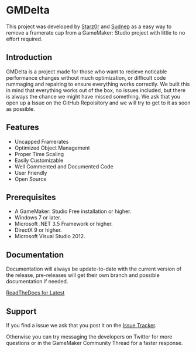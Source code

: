 # GMDelta

This project was developed by [Starz0r](https://github.com/starz0r) and [Sudnep](https://github.com/evanmrrettman) as 
a easy way to remove a framerate cap from a GameMaker: Studio project with little to no effort required.

## Introduction

GMDelta is a project made for those who want to recieve noticable performance changes without much optimization, or
difficult code rummaging and repairing to ensure everything works correctly. We built this in mind that everything
works out of the box, no issues included, but there is always the chance we might have missed something. We ask
that you open up a Issue on the GitHub Repoisitory and we will try to get to it as soon as possible.

## Features

* Uncapped Framerates
* Optimized Object Management
* Proper Time Scaling
* Easily Customizable
* Well Commented and Documented Code
* User Friendly
* Open Source

## Prerequisites

* A GameMaker: Studio Free installation or higher.
* Windows 7 or later.
* Microsoft .NET 3.5 Framework or higher.
* DirectX 9 or higher.
* Microsoft Visual Studio 2012.

## Documentation
Documentation will always be update-to-date with the current version of the release, pre-releases will get their own branch and
possible documentation if needed.

[ReadTheDocs for Latest](https://gmdelta.readthedocs.org/en/latest/)

## Support

If you find a issue we ask that you post it on the [Issue Tracker](https://github.com/Starz0r/GMDelta/issues).

Otherwise you can try messaging the developers on Twitter for more questions or in the GameMaker Community Thread for a faster
response.
